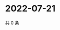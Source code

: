 # 2022-07-21

共 0 条

<!-- BEGIN WEIBO -->
<!-- 最后更新时间 Thu Jul 21 2022 17:15:26 GMT+0800 (China Standard Time) -->

<!-- END WEIBO -->
